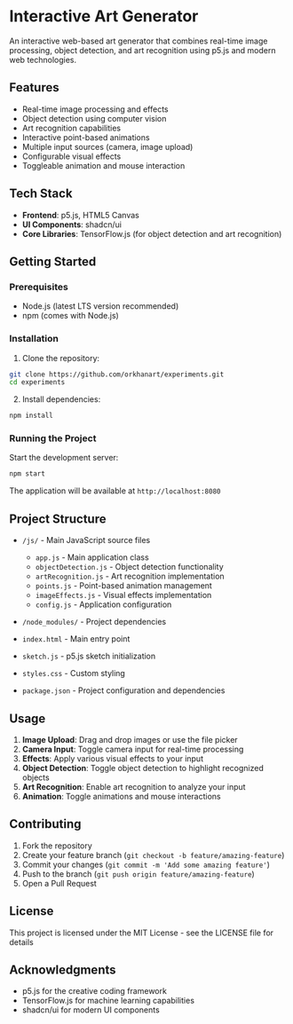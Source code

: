 # Interactive Art Generator

An interactive web-based art generator that combines real-time image processing, object detection, and art recognition using p5.js and modern web technologies.

## Features

- Real-time image processing and effects
- Object detection using computer vision
- Art recognition capabilities
- Interactive point-based animations
- Multiple input sources (camera, image upload)
- Configurable visual effects
- Toggleable animation and mouse interaction

## Tech Stack

- **Frontend**: p5.js, HTML5 Canvas
- **UI Components**: shadcn/ui
- **Core Libraries**: TensorFlow.js (for object detection and art recognition)

## Getting Started

### Prerequisites

- Node.js (latest LTS version recommended)
- npm (comes with Node.js)

### Installation

1. Clone the repository:
```bash
git clone https://github.com/orkhanart/experiments.git
cd experiments
```

2. Install dependencies:
```bash
npm install
```

### Running the Project

Start the development server:
```bash
npm start
```

The application will be available at `http://localhost:8080`

## Project Structure

- `/js/` - Main JavaScript source files
  - `app.js` - Main application class
  - `objectDetection.js` - Object detection functionality
  - `artRecognition.js` - Art recognition implementation
  - `points.js` - Point-based animation management
  - `imageEffects.js` - Visual effects implementation
  - `config.js` - Application configuration

- `/node_modules/` - Project dependencies
- `index.html` - Main entry point
- `sketch.js` - p5.js sketch initialization
- `styles.css` - Custom styling
- `package.json` - Project configuration and dependencies

## Usage

1. **Image Upload**: Drag and drop images or use the file picker
2. **Camera Input**: Toggle camera input for real-time processing
3. **Effects**: Apply various visual effects to your input
4. **Object Detection**: Toggle object detection to highlight recognized objects
5. **Art Recognition**: Enable art recognition to analyze your input
6. **Animation**: Toggle animations and mouse interactions

## Contributing

1. Fork the repository
2. Create your feature branch (`git checkout -b feature/amazing-feature`)
3. Commit your changes (`git commit -m 'Add some amazing feature'`)
4. Push to the branch (`git push origin feature/amazing-feature`)
5. Open a Pull Request

## License

This project is licensed under the MIT License - see the LICENSE file for details

## Acknowledgments

- p5.js for the creative coding framework
- TensorFlow.js for machine learning capabilities
- shadcn/ui for modern UI components
